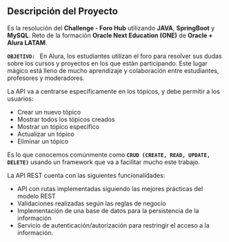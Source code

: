 ## Descripción del Proyecto

<!-- <p align="center">
  <img width="300" height="300" src="badge literalura.png">
</p> -->

Es la resolución del **Challenge - Foro Hub** utilizando **JAVA**, **SpringBoot** y **MySQL**. Reto de la formación **Oracle Next Education (ONE)** de **Oracle + Alura LATAM**.

**`OBJETIVO: `** En Alura, los estudiantes utilizan el foro para resolver sus dudas sobre los cursos y proyectos en los que están participando. Este lugar mágico está lleno de mucho aprendizaje y colaboración entre estudiantes, profesores y moderadores.

La API va a centrarse específicamente en los tópicos, y debe permitir a los usuarios:
- Crear un nuevo tópico
- Mostrar todos los tópicos creados
- Mostrar un tópico específico
- Actualizar un tópico
- Eliminar un tópico

Es lo que conocemos comúnmente como **`CRUD (CREATE, READ, UPDATE, DELETE)`** usando un framework que va a facilitar mucho este trabajo.

La API REST cuenta con las siguientes funcionalidades:

- API con rutas implementadas siguiendo las mejores prácticas del modelo REST
- Validaciones realizadas según las reglas de negocio
- Implementación de una base de datos para la persistencia de la información
- Servicio de autenticación/autorización para restringir el acceso a la información.